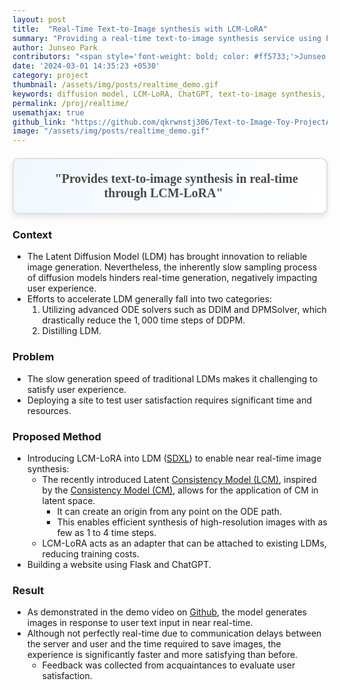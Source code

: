 ```yaml
---
layout: post
title:  "Real-Time Text-to-Image synthesis with LCM-LoRA"
summary: "Providing a real-time text-to-image synthesis service using Flask"
author: Junseo Park
contributors: "<span style='font-weight: bold; color: #ff5733;'>Junseo Park</span>"
date: '2024-03-01 14:35:23 +0530'
category: project
thumbnail: /assets/img/posts/realtime_demo.gif
keywords: diffusion model, LCM-LoRA, ChatGPT, text-to-image synthesis, real-time
permalink: /proj/realtime/
usemathjax: true
github_link: "https://github.com/qkrwnstj306/Text-to-Image-Toy-ProjectA"
image: "/assets/img/posts/realtime_demo.gif"
---
```

<div align="center" style="
  font-family: 'Times New Roman', Times, serif;
  font-size: 20px;
  font-weight: bold;
  color: #4a4a4a;
  padding: 20px;
  margin: 20px auto;
  border: 2px solid #e0e0e0;
  border-radius: 10px;
  background: linear-gradient(120deg, #f0f8ff, #ffffff);
  box-shadow: 0 4px 8px rgba(0, 0, 0, 0.1);">
  🚀 "Provides text-to-image synthesis in real-time <br> through LCM-LoRA" 🌟
</div>

  
<p></p>


### Context

- The Latent Diffusion Model (LDM) has brought innovation to reliable image generation. Nevertheless, the inherently slow sampling process of diffusion models hinders real-time generation, negatively impacting user experience.
- Efforts to accelerate LDM generally fall into two categories:
  1. Utilizing advanced ODE solvers such as DDIM and DPMSolver, which drastically reduce the $1,000$ time steps of DDPM.
  2. Distilling LDM.

### Problem

- The slow generation speed of traditional LDMs makes it challenging to satisfy user experience.
- Deploying a site to test user satisfaction requires significant time and resources.

### Proposed Method

- Introducing LCM-LoRA into LDM ([SDXL](https://arxiv.org/abs/2307.01952)) to enable near real-time image synthesis:
  - The recently introduced Latent [Consistency Model (LCM)](https://arxiv.org/abs/2310.04378), inspired by the [Consistency Model (CM)](https://arxiv.org/abs/2303.01469), allows for the application of CM in latent space.
    - It can create an origin from any point on the ODE path.
    - This enables efficient synthesis of high-resolution images with as few as $1$ to $4$ time steps.
  - LCM-LoRA acts as an adapter that can be attached to existing LDMs, reducing training costs.
- Building a website using Flask and ChatGPT.


### Result

- As demonstrated in the demo video on [Github](https://github.com/qkrwnstj306/Text-to-Image-Toy-Project/), the model generates images in response to user text input in near real-time.
- Although not perfectly real-time due to communication delays between the server and user and the time required to save images, the experience is significantly faster and more satisfying than before.
  - Feedback was collected from acquaintances to evaluate user satisfaction.